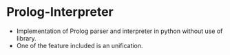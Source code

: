 # Prolog-Interpreter
- Implementation of Prolog parser and interpreter in python without use of library.  
- One of the feature included is an unification. 

